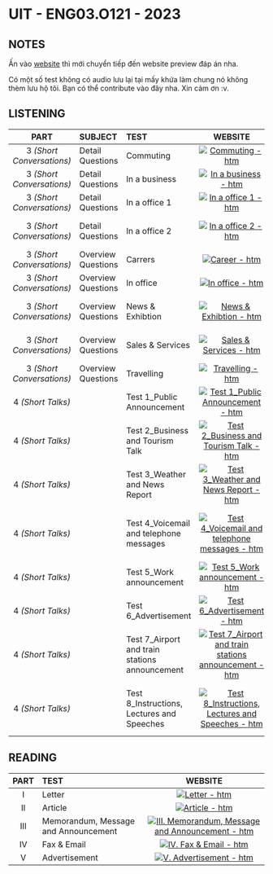 # UIT - ENG03.O121 - 2023

<!-- Color: ffadad-ffd6a5-fdffb6-caffbf-9bf6ff-a0c4ff-bdb2ff-ffc6ff -->

## NOTES

Ấn vào [website](https://kevmi-uit.github.io/ENG03/) thì mới chuyển tiếp đến website preview đáp án nha.

Có một số test không có audio lưu lại tại mấy khứa làm chung nó không thèm lưu hộ tôi. Bạn có thể contribute vào đây nha. Xin cảm ơn :v.

## LISTENING

|         **PART**          | **SUBJECT**        | **TEST**                                       |                                                                                                                                       **WEBSITE**                                                                                                                                        |                                                                                                                                        **AUDIO**                                                                                                                                         |
| :-----------------------: | :----------------- | :--------------------------------------------- | :--------------------------------------------------------------------------------------------------------------------------------------------------------------------------------------------------------------------------------------------------------------------------------------: | :--------------------------------------------------------------------------------------------------------------------------------------------------------------------------------------------------------------------------------------------------------------------------------------: |
| 3 _(Short Conversations)_ | Detail Questions   | Commuting                                      |                                                     [![Commuting - htm](https://img.shields.io/badge/website-ffadad?style=for-the-badge)](Listening/PART%203%20-%20Short%20Conversations/Detail%20Questions/Commuting/Commuting.htm)                                                     |                                                     [![Commuting - Audio](https://img.shields.io/badge/audio-ffadad?style=for-the-badge)](Listening/PART%203%20-%20Short%20Conversations/Detail%20Questions/Commuting/Commuting.mp3)                                                     |
| 3 _(Short Conversations)_ | Detail Questions   | In a business                                  |                                           [![In a business - htm](https://img.shields.io/badge/website-ffd6a5?style=for-the-badge)](Listening/PART%203%20-%20Short%20Conversations/Detail%20Questions/In%20a%20business/In%20a%20business.htm)                                           |                                           [![In a business - Audio](https://img.shields.io/badge/audio-ffd6a5?style=for-the-badge)](Listening/PART%203%20-%20Short%20Conversations/Detail%20Questions/In%20a%20business/In%20a%20business.mp3)                                           |
| 3 _(Short Conversations)_ | Detail Questions   | In a office 1                                  |                                         [![In a office 1 - htm](https://img.shields.io/badge/website-fdffb6?style=for-the-badge)](Listening/PART%203%20-%20Short%20Conversations/Detail%20Questions/In%20a%20office%201/In%20a%20office%201.htm)                                         |                                         [![In a office 1 - Audio](https://img.shields.io/badge/audio-fdffb6?style=for-the-badge)](Listening/PART%203%20-%20Short%20Conversations/Detail%20Questions/In%20a%20office%201/In%20a%20office%201.mp3)                                         |
| 3 _(Short Conversations)_ | Detail Questions   | In a office 2                                  |                                         [![In a office 2 - htm](https://img.shields.io/badge/website-caffbf?style=for-the-badge)](Listening/PART%203%20-%20Short%20Conversations/Detail%20Questions/In%20a%20office%202/In%20a%20office%202.htm)                                         |                                       [![In a officeaudio - Audio](https://img.shields.io/badge/audio-caffbf?style=for-the-badge)](Listening/PART%203%20-%20Short%20Conversations/Detail%20Questions/In%20a%20office%202/In%20a%20office%202.mp3)                                        |
| 3 _(Short Conversations)_ | Overview Questions | Carrers                                        |                                                       [![Career - htm](https://img.shields.io/badge/website-9bf6ff?style=for-the-badge)](Listening/PART%203%20-%20Short%20Conversations/Overview%20Questions/Careers/Careers.htm)                                                        |                                                       [![Careers - Audio](https://img.shields.io/badge/audio-9bf6ff?style=for-the-badge)](Listening/PART%203%20-%20Short%20Conversations/Overview%20Questions/Careers/Careers.mp3)                                                       |
| 3 _(Short Conversations)_ | Overview Questions | In office                                      |                                                  [![In office - htm](https://img.shields.io/badge/website-a0c4ff?style=for-the-badge)](Listening/PART%203%20-%20Short%20Conversations/Overview%20Questions/In%20office/In%20office.htm)                                                  |                                                  [![In office - Audio](https://img.shields.io/badge/audio-a0c4ff?style=for-the-badge)](Listening/PART%203%20-%20Short%20Conversations/Overview%20Questions/In%20office/In%20office.mp3)                                                  |
| 3 _(Short Conversations)_ | Overview Questions | News & Exhibtion                               |                                     [![News & Exhibtion - htm](https://img.shields.io/badge/website-bdb2ff?style=for-the-badge)](Listening/PART%203%20-%20Short%20Conversations/Overview%20Questions/News%20&%20Exhibtion/News%20&%20Exhibition.htm)                                     |                                     [![News & Exhibtion - Audio](https://img.shields.io/badge/audio-bdb2ff?style=for-the-badge)](Listening/PART%203%20-%20Short%20Conversations/Overview%20Questions/News%20&%20Exhibtion/News%20&%20Exhibition.mp3)                                     |
| 3 _(Short Conversations)_ | Overview Questions | Sales & Services                               |                                     [![Sales & Services - htm](https://img.shields.io/badge/website-ffc6ff?style=for-the-badge)](Listening/PART%203%20-%20Short%20Conversations/Overview%20Questions/Sales%20&%20Services/Sales%20&%20Services.htm)                                      |                                     [![Sales & Services - Audio](https://img.shields.io/badge/audio-ffc6ff?style=for-the-badge)](Listening/PART%203%20-%20Short%20Conversations/Overview%20Questions/Sales%20&%20Services/Sales%20&%20Services.mp3)                                      |
| 3 _(Short Conversations)_ | Overview Questions | Travelling                                     |                                                  [![Travelling - htm](https://img.shields.io/badge/website-ffadad?style=for-the-badge)](Listening/PART%203%20-%20Short%20Conversations/Overview%20Questions/Travelling/Travelling.htm)                                                   |                                                  [![Travelling - Audio](https://img.shields.io/badge/audio-ffadad?style=for-the-badge)](Listening/PART%203%20-%20Short%20Conversations/Overview%20Questions/Travelling/Travelling.mp3)                                                   |
|     4 _(Short Talks)_     |                    | Test 1_Public Announcement                     |                                     [![Test 1_Public Announcement - htm](https://img.shields.io/badge/website-ffd6a5?style=for-the-badge)](Listening/PART%204%20-%20Short%20Talks/Test%201_Public%20Announcement/Test%201_Public%20Announcement.htm)                                     |                                     [![Test 1_Public Announcement - Audio](https://img.shields.io/badge/audio-ffd6a5?style=for-the-badge)](Listening/PART%204%20-%20Short%20Talks/Test%201_Public%20Announcement/Test%201_Public%20Announcement.mp3)                                     |
|     4 _(Short Talks)_     |                    | Test 2_Business and Tourism Talk               |                        [![Test 2_Business and Tourism Talk - htm](https://img.shields.io/badge/website-fdffb6?style=for-the-badge)](Listening/PART%204%20-%20Short%20Talks/Test%202_Business%20and%20Tourism%20Talk/Test%202_Business%20and%20Tourism%20Talk.htm)                        |                        [![Test 2_Business and Tourism Talk - Audio](https://img.shields.io/badge/audio-fdffb6?style=for-the-badge)](Listening/PART%204%20-%20Short%20Talks/Test%202_Business%20and%20Tourism%20Talk/Test%202_Business%20and%20Tourism%20Talk.mp3)                        |
|     4 _(Short Talks)_     |                    | Test 3_Weather and News Report                 |                           [![Test 3_Weather and News Report - htm](https://img.shields.io/badge/website-caffbf?style=for-the-badge)](Listening/PART%204%20-%20Short%20Talks/Test%203_Weather%20and%20News%20Report/Test%203_Weather%20and%20News%20Report.htm)                           |                           [![Test 3_Weather and News Report - Audio](https://img.shields.io/badge/audio-caffbf?style=for-the-badge)](Listening/PART%204%20-%20Short%20Talks/Test%203_Weather%20and%20News%20Report/Test%203_Weather%20and%20News%20Report.mp3)                           |
|     4 _(Short Talks)_     |                    | Test 4_Voicemail and telephone messages        |             [![Test 4_Voicemail and telephone messages - htm](https://img.shields.io/badge/website-9bf6ff?style=for-the-badge)](Listening/PART%204%20-%20Short%20Talks/Test%204_Voicemail%20and%20telephone%20messages/Test%204_Voicemail%20and%20telephone%20messages.htm)              |             [![Test 4_Voicemail and telephone messages - Audio](https://img.shields.io/badge/audio-9bf6ff?style=for-the-badge)](Listening/PART%204%20-%20Short%20Talks/Test%204_Voicemail%20and%20telephone%20messages/Test%204_Voicemail%20and%20telephone%20messages.mp3)              |
|     4 _(Short Talks)_     |                    | Test 5_Work announcement                       |                                        [![Test 5_Work announcement - htm](https://img.shields.io/badge/website-a0c4ff?style=for-the-badge)](Listening/PART%204%20-%20Short%20Talks/Test%205_Work%20announcement/Test%205_Work%20announcement.htm)                                        |                                        [![Test 5_Work announcement - Audio](https://img.shields.io/badge/audio-a0c4ff?style=for-the-badge)](Listening/PART%204%20-%20Short%20Talks/Test%205_Work%20announcement/Test%205_Work%20announcement.mp3)                                        |
|     4 _(Short Talks)_     |                    | Test 6_Advertisement                           |                                                [![Test 6_Advertisement - htm](https://img.shields.io/badge/website-bdb2ff?style=for-the-badge)](Listening/PART%204%20-%20Short%20Talks/Test%206_Advertisement/Test%206_Advertisement.htm)                                                |                                                [![Test 6_Advertisement - Audio](https://img.shields.io/badge/audio-bdb2ff?style=for-the-badge)](Listening/PART%204%20-%20Short%20Talks/Test%206_Advertisement/Test%206_Advertisement.mp3)                                                |
|     4 _(Short Talks)_     |                    | Test 7_Airport and train stations announcement | [![Test 7_Airport and train stations announcement - htm](https://img.shields.io/badge/website-ffc6ff?style=for-the-badge)](Listening/PART%204%20-%20Short%20Talks/Test%207_Airport%20and%20train%20stations%20announcement/Test%207_Airport%20and%20train%20stations%20announcement.htm) | [![Test 7_Airport and train stations announcement - Audio](https://img.shields.io/badge/audio-ffc6ff?style=for-the-badge)](Listening/PART%204%20-%20Short%20Talks/Test%207_Airport%20and%20train%20stations%20announcement/Test%207_Airport%20and%20train%20stations%20announcement.mp3) |
|     4 _(Short Talks)_     |                    | Test 8_Instructions, Lectures and Speeches     |         [![Test 8_Instructions, Lectures and Speeches - htm](https://img.shields.io/badge/website-ffadad?style=for-the-badge)](Listening/PART%204%20-%20Short%20Talks/Test%208_Instructions,%20Lectures%20and%20Speeches/Test%208_Instructions,%20Lectures%20and%20Speeches.htm)         |         [![Test 8_Instructions, Lectures and Speeches - Audio](https://img.shields.io/badge/audio-ffadad?style=for-the-badge)](Listening/PART%204%20-%20Short%20Talks/Test%208_Instructions,%20Lectures%20and%20Speeches/Test%208_Instructions,%20Lectures%20and%20Speeches.mp3)         |

## READING

| **PART** | **TEST**                             |                                                                                     **WEBSITE**                                                                                      |
| :------: | :----------------------------------- | :----------------------------------------------------------------------------------------------------------------------------------------------------------------------------------: |
|    I     | Letter                               |                                     [![Letter - htm](https://img.shields.io/badge/website-ffadad?style=for-the-badge)](Reading/I.%20Letter.htm)                                      |
|    II    | Article                              |                                    [![Article - htm](https://img.shields.io/badge/website-ffd6a5?style=for-the-badge)](Reading/II.%20Article.htm)                                    |
|   III    | Memorandum, Message and Announcement | [![III. Memorandum, Message and Announcement - htm](https://img.shields.io/badge/website-fdffb6?style=for-the-badge)](Reading/III.%20Memorandum,%20Message%20and%20Announcement.htm) |
|    IV    | Fax & Email                          |                            [![IV. Fax & Email - htm](https://img.shields.io/badge/website-caffbf?style=for-the-badge)](Reading/IV.%20Fax%20&%20Email.htm)                            |
|    V     | Advertisement                        |                             [![V. Advertisement - htm](https://img.shields.io/badge/website-9bf6ff?style=for-the-badge)](Reading/V.%20Advertisement.htm)                             |
